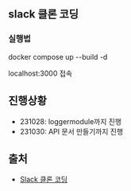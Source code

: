 ## slack 클론 코딩

### 실행법

docker compose up --build -d

localhost:3000 접속

## 진행상황
- 231028: loggermodule까지 진행
- 231030: API 문서 만들기까지 진행


## 출처
- [Slack 클론 코딩](https://www.inflearn.com/course/%EC%8A%AC%EB%9E%99%ED%81%B4%EB%A1%A0%EC%BD%94%EB%94%A9-%EB%B0%B1%EC%97%94%EB%93%9C)
